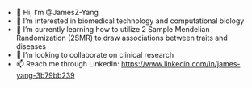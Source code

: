 - 👋 Hi, I’m @JamesZ-Yang
- 👀 I’m interested in biomedical technology and computational biology
- 🌱 I’m currently learning how to utilize 2 Sample Mendelian Randomization (2SMR) to draw associations between traits and diseases
- 💞️ I’m looking to collaborate on clinical research
- 📫 Reach me through LinkedIn: https://www.linkedin.com/in/james-yang-3b79bb239

<!---
JamesZ-Yang/JamesZ-Yang is a ✨ special ✨ repository because its `README.md` (this file) appears on your GitHub profile.
You can click the Preview link to take a look at your changes.
--->
